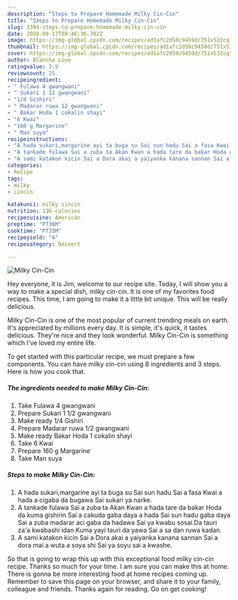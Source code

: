 ```yaml
---
description: "Steps to Prepare Homemade Milky Cin-Cin"
title: "Steps to Prepare Homemade Milky Cin-Cin"
slug: 3394-steps-to-prepare-homemade-milky-cin-cin
date: 2020-09-17T08:46:36.702Z
image: https://img-global.cpcdn.com/recipes/ad1afc2d50c9459d/751x532cq70/milky-cin-cin-recipe-main-photo.jpg
thumbnail: https://img-global.cpcdn.com/recipes/ad1afc2d50c9459d/751x532cq70/milky-cin-cin-recipe-main-photo.jpg
cover: https://img-global.cpcdn.com/recipes/ad1afc2d50c9459d/751x532cq70/milky-cin-cin-recipe-main-photo.jpg
author: Blanche Love
ratingvalue: 3.9
reviewcount: 15
recipeingredient:
- " Fulawa 4 gwangwani"
- " Sukari 1 12 gwangwani"
- "1/4 Gishiri"
- " Madarar ruwa 12 gwangwani"
- " Bakar Hoda 1 cokalin shayi"
- "6 Kwai"
- "160 g Margarine"
- " Man suya"
recipeinstructions:
- "A hada sukari,margarine ayi ta buga su Sai sun hadu Sai a fasa Kwai a hada a cigaba da bugawa Sai sukari ya narke."
- "A tankade fulawa Sai a zuba ta Akan Kwan a hada tare da bakar Hoda da kuma gishirin Sai a cakuda gaba daya a hada Sai sun hadu gaba daya Sai a zuba madarar aci gaba da hadawa Sai ya kwabu sosai.Da tauri za&#39;a kwabashi idan Kuma yayi tauri da yawa Sai a sa dan ruwa kadan."
- "A sami katakon kicin Sai a Dora akai a yaiyanka kanana sannan Sai a dora mai a wuta a soya shi Sai ya soyu sai a kwashe."
categories:
- Recipe
tags:
- milky
- cincin

katakunci: milky cincin 
nutrition: 136 calories
recipecuisine: American
preptime: "PT36M"
cooktime: "PT33M"
recipeyield: "4"
recipecategory: Dessert

---
```



![Milky Cin-Cin](https://img-global.cpcdn.com/recipes/ad1afc2d50c9459d/751x532cq70/milky-cin-cin-recipe-main-photo.jpg)

Hey everyone, it is Jim, welcome to our recipe site. Today, I will show you a way to make a special dish, milky cin-cin. It is one of my favorites food recipes. This time, I am going to make it a little bit unique. This will be really delicious.



Milky Cin-Cin is one of the most popular of current trending meals on earth. It's appreciated by millions every day. It is simple, it's quick, it tastes delicious. They're nice and they look wonderful. Milky Cin-Cin is something which I've loved my entire life.


To get started with this particular recipe, we must prepare a few components. You can have milky cin-cin using 8 ingredients and 3 steps. Here is how you cook that.

<!--inarticleads1-->

##### The ingredients needed to make Milky Cin-Cin:

1. Take  Fulawa 4 gwangwani
1. Prepare  Sukari 1 1/2 gwangwani
1. Make ready 1/4 Gishiri
1. Prepare  Madarar ruwa 1/2 gwangwani
1. Make ready  Bakar Hoda 1 cokalin shayi
1. Take 6 Kwai
1. Prepare 160 g Margarine
1. Take  Man suya




<!--inarticleads2-->

##### Steps to make Milky Cin-Cin:

1. A hada sukari,margarine ayi ta buga su Sai sun hadu Sai a fasa Kwai a hada a cigaba da bugawa Sai sukari ya narke.
1. A tankade fulawa Sai a zuba ta Akan Kwan a hada tare da bakar Hoda da kuma gishirin Sai a cakuda gaba daya a hada Sai sun hadu gaba daya Sai a zuba madarar aci gaba da hadawa Sai ya kwabu sosai.Da tauri za&#39;a kwabashi idan Kuma yayi tauri da yawa Sai a sa dan ruwa kadan.
1. A sami katakon kicin Sai a Dora akai a yaiyanka kanana sannan Sai a dora mai a wuta a soya shi Sai ya soyu sai a kwashe.




So that is going to wrap this up with this exceptional food milky cin-cin recipe. Thanks so much for your time. I am sure you can make this at home. There is gonna be more interesting food at home recipes coming up. Remember to save this page on your browser, and share it to your family, colleague and friends. Thanks again for reading. Go on get cooking!
